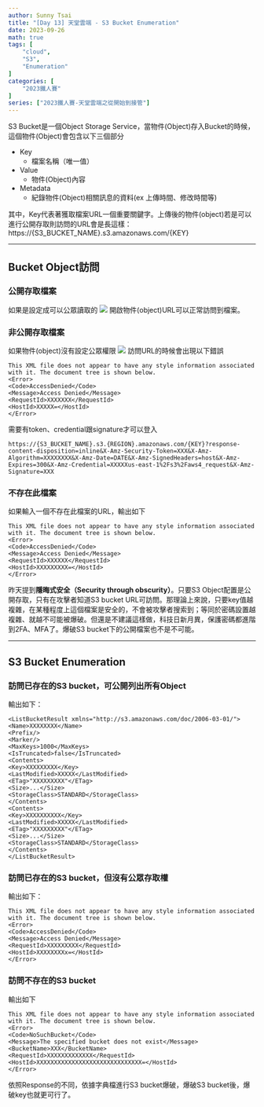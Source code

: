 ```yaml
---
author: Sunny Tsai
title: "[Day 13] 天堂雲端 - S3 Bucket Enumeration"
date: 2023-09-26
math: true
tags: [
    "cloud",
    "S3",
    "Enumeration"
]
categories: [
    "2023鐵人賽"
]
series: ["2023鐵人賽-天堂雲端之從開始到接管"]
---
```

S3 Bucket是一個Object Storage Service，當物件(Object)存入Bucket的時候，這個物件(Object)會包含以下三個部分
* Key
    * 檔案名稱（唯一值）
* Value
    * 物件(Object)內容
* Metadata
    * 紀錄物件(Object)相關訊息的資料(ex 上傳時間、修改時間等)

其中，Key代表著獲取檔案URL一個重要關鍵字。上傳後的物件(object)若是可以進行公開存取則訪問的URL會是長這樣：https://{S3_BUCKET_NAME}.s3.amazonaws.com/{KEY}


-----

## Bucket Object訪問

### 公開存取檔案
如果是設定成可以公眾讀取的
![](https://imgur.com/Db9zEVE.png)
開啟物件(object)URL可以正常訪問到檔案。

### 非公開存取檔案
如果物件(object)沒有設定公眾權限
![](https://imgur.com/S7zinH5.png)
訪問URL的時候會出現以下錯誤
```
This XML file does not appear to have any style information associated with it. The document tree is shown below.
<Error>
<Code>AccessDenied</Code>
<Message>Access Denied</Message>
<RequestId>XXXXXXX</RequestId>
<HostId>XXXXX=</HostId>
</Error>
```


需要有token、credential跟signature才可以登入
```
https://{S3_BUCKET_NAME}.s3.{REGION}.amazonaws.com/{KEY}?response-content-disposition=inline&X-Amz-Security-Token=XXX&X-Amz-Algorithm=XXXXXXXX&X-Amz-Date=DATE&X-Amz-SignedHeaders=host&X-Amz-Expires=300&X-Amz-Credential=XXXXXus-east-1%2Fs3%2Faws4_request&X-Amz-Signature=XXX
```

### 不存在此檔案
如果輸入一個不存在此檔案的URL，輸出如下
```
This XML file does not appear to have any style information associated with it. The document tree is shown below.
<Error>
<Code>AccessDenied</Code>
<Message>Access Denied</Message>
<RequestId>XXXXXX</RequestId>
<HostId>XXXXXXXXX=</HostId>
</Error>
```

昨天提到**隱晦式安全（Security through obscurity）**。只要S3 Object配置是公開存取，只有在攻擊者知道S3 bucket URL可訪問。那理論上來說，只要key值越複雜，在某種程度上這個檔案是安全的，不會被攻擊者搜索到；等同於密碼設置越複雜、就越不可能被爆破。但還是不建議這樣做，科技日新月異，保護密碼都進階到2FA、MFA了。爆破S3 bucket下的公開檔案也不是不可能。


-----

## S3 Bucket Enumeration

### 訪問已存在的S3 bucket，可公開列出所有Object
輸出如下：
```
<ListBucketResult xmlns="http://s3.amazonaws.com/doc/2006-03-01/">
<Name>XXXXXXXX</Name>
<Prefix/>
<Marker/>
<MaxKeys>1000</MaxKeys>
<IsTruncated>false</IsTruncated>
<Contents>
<Key>XXXXXXXXX</Key>
<LastModified>XXXXX</LastModified>
<ETag>"XXXXXXXXX"</ETag>
<Size>...</Size>
<StorageClass>STANDARD</StorageClass>
</Contents>
<Contents>
<Key>XXXXXXXXXX</Key>
<LastModified>XXXXX</LastModified>
<ETag>"XXXXXXXXX"</ETag>
<Size>...</Size>
<StorageClass>STANDARD</StorageClass>
</Contents>
</ListBucketResult>
```

### 訪問已存在的S3 bucket，但沒有公眾存取權
輸出如下：
```
This XML file does not appear to have any style information associated with it. The document tree is shown below.
<Error>
<Code>AccessDenied</Code>
<Message>Access Denied</Message>
<RequestId>XXXXXXXXX</RequestId>
<HostId>XXXXXXXXx=</HostId>
</Error>
```

### 訪問不存在的S3 bucket
輸出如下
```
This XML file does not appear to have any style information associated with it. The document tree is shown below.
<Error>
<Code>NoSuchBucket</Code>
<Message>The specified bucket does not exist</Message>
<BucketName>XXX</BucketName>
<RequestId>XXXXXXXXXXXXX</RequestId>
<HostId>XXXXXXXXXXXXXXXXXXXXXXXXXXXXXX=</HostId>
</Error>
```

依照Response的不同，依據字典檔進行S3 bucket爆破，爆破S3 bucket後，爆破key也就更可行了。
